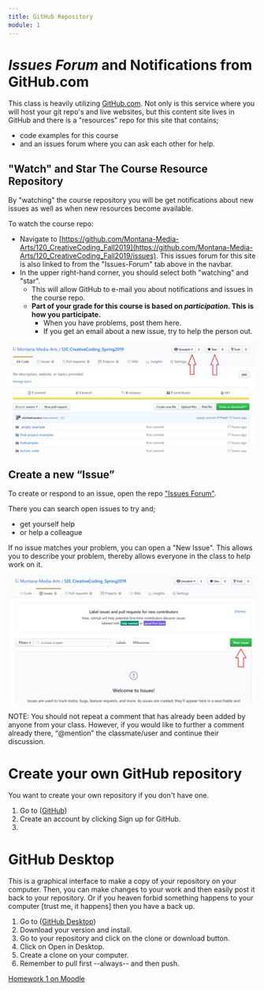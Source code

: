 ```yaml
---
title: GitHub Repository
module: 1
---
```


<!--# Get a clone on your local Machine-->

# _Issues Forum_ and Notifications from GitHub.com

This class is heavily utilizing [GitHub.com](https://github.com). Not only is this service where you will host your git repo's and live websites, but this content site lives in GitHub and there is a "resources" repo for this site that contains;

- code examples for this course
- and an issues forum where you can ask each other for help.


## "Watch" and Star The Course Resource Repository

By "watching" the course repository you will be get notifications about new issues as well as when new resources become available.

To watch the course repo:

- Navigate to [https://github.com/Montana-Media-Arts/120_CreativeCoding_Fall2019](https://github.com/Montana-Media-Arts/120_CreativeCoding_Fall2019/issues). This issues forum for this site is also linked to from the "Issues-Forum" tab above in the navbar.
- In the upper right-hand corner, you should select both "watching" and "star".
    - This will allow GitHub to e-mail you about notifications and issues in the course repo.
    - **Part of your grade for this course is based on _participation_. This is how you participate.**
        - When you have problems, post them here.
        - If you get an email about a new issue, try to help the person out.

![Follow and Star Repositories on GitHub.com](../imgs/watch_star_CC.png)

## Create a new “Issue”

To create or respond to an issue, open the repo ["Issues Forum"](https://github.com/Montana-Media-Arts/120_CreativeCoding_Fall2019-Samples/issues).

There you can search open issues to try and;

- get yourself help
- or help a colleague

If no issue matches your problem, you can open a "New Issue". This allows you to describe your problem, thereby allows everyone in the class to help work on it.

![New Issue button](../imgs/new_issue_CC.png)


NOTE: You should not repeat a comment that has already been added by anyone from your class. However, if you would like to further a comment already there, “@mention” the classmate/user and continue their discussion.

# Create your own GitHub repository

You want to create your own repository if you don't have one. 
1. Go to ([GitHub](https://github.com))
2. Create an account by clicking Sign up for GitHub.
3. 


# GitHub Desktop

This is a graphical interface to make a copy of your repository on your computer.  Then, you can make changes to your work and then easily post it back to your repository.  Or if you heaven forbid something happens to your computer [trust me, it happens] then you have a back up.

1. Go to ([GitHub Desktop](https://desktop.github.com/))
2. Download your version and install.
3. Go to your repository and click on the clone or download button. 
4. Click on Open in Desktop.
5. Create a clone on your computer.
6. Remember to pull first --always-- and then push.





[Homework 1 on Moodle](https://moodle.umt.edu/mod/assign/view.php?id=1314517)

<!-- maybe another video here too
<div class="embed-responsive embed-responsive-16by9"><iframe class="embed-responsive-item" src="https://www.youtube.com/embed/NNBQ2Oe4orY" frameborder="0" allowfullscreen></iframe></div>
-->